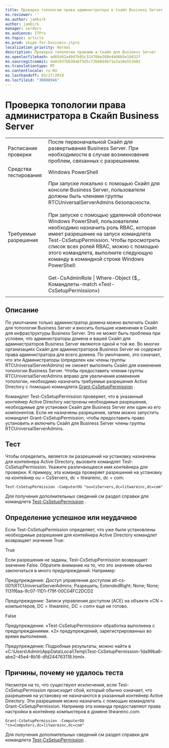 ```yaml
---
title: Проверка топологии права администратора в Скайп Business Server
ms.reviewer: ''
ms.author: jambirk
author: jambirk
manager: serdars
ms.audience: ITPro
ms.topic: article
ms.prod: skype-for-business-itpro
localization_priority: Normal
description: Проверка топологии правами в Скайп для Business Server
ms.openlocfilehash: ad65d42a49d7b85c324766e208e44d6b5e1b632f
ms.sourcegitcommit: da8c037bb30abf5d5cf3b60d4b71e3a10e553402
ms.translationtype: MT
ms.contentlocale: ru-RU
ms.lasthandoff: 03/27/2019
ms.locfileid: "30888946"
---
```

# <a name="testing-admin-topology-rights-in-skype-for-business-server"></a>Проверка топологии права администратора в Скайп Business Server

| | |
|--|--|
|Расписание проверки|После первоначальной Скайп для развертывания Business Server. При необходимости в случае возникновения проблем, связанных с разрешением.|
|Средства тестирования|Windows PowerShell|
|Требуемые разрешения|При запуске локально с помощью Скайп для консоли Business Server, пользователи должны быть членами группы RTCUniversalServerAdmins безопасности.<br/><br/>При запуске с помощью удаленной оболочки Windows PowerShell, пользователям необходимо назначить роль RBAC, которая имеет разрешение на запуск командлета Test-CsSetupPermission. Чтобы просмотреть список всех ролей RBAC, можно с помощью этого командлета, выполните следующую команду в командной строке Windows PowerShell:<br/><br/>Get-CsAdminRole \| Where-Object {$_. Командлеты-match «Test-CsSetupPermission»}|
|||

## <a name="description"></a>Описание

По умолчанию только администратор домена можно включить Скайп для топологии Business Server и вносить большие изменения в Скайп для инфраструктуры Business Server. Это не может быть проблема при условии, что администраторы домена и вашей Скайп для администраторов Business Server являются одной и той же. Во многих организациях Скайп для администраторов Business Server не содержат права администратора для всего домена. По умолчанию, это означает, что эти Администраторы (определен как члены группы RTCUniversalServerAdmins) не сможет выполнить Скайп для изменения топологии Business Server. Чтобы предоставить членам группы RTCUniversalServerAdmins вправо для увеличения изменения топологии, необходимо назначить требуемые разрешения Active Directory с помощью командлета [Grant-CsSetupPermission](https://docs.microsoft.com/en-us/powershell/module/skype/Grant-CsSetupPermission) .
 
Командлет Test-CsSetupPermission проверяет, что в указанный контейнер Active Directory настроены необходимые разрешения, необходимые для установки Скайп для Business Server или один из его компонентов. Если не назначены разрешения, затем можно запустить командлет Grant-CsSetupPermission, чтобы предоставить право установить и включить Скайп для Business Server члены группы RTCUniversalServerAdmins.

## <a name="running-the-test"></a>Тест

Чтобы определить, является ли разрешений на установку назначены для контейнера Active Directory, вызовите командлет Test-CsSetupPermission. Укажите различающееся имя контейнера для проверки. К примеру, эта команда проверяет разрешений на установку на контейнер ou = CsServers, dc = litwareinc, dc = com:

`Test-CsSetupPermission -ComputerOU "ou=CsServers,dc=litwareinc,dc=com"`

Для получения дополнительных сведений см раздел справки для командлета [Test-CsSetupPermission](https://docs.microsoft.com/en-us/powershell/module/skype/Test-CsSetupPermission) .

## <a name="determining-success-or-failure"></a>Определение успешное или неудачное

Если Test-CsSetupPermission определяет, что уже были установлены необходимые разрешения для контейнера Active Directory командлет возвращает значение True:

True 

Если разрешения не заданы, Test-CsSetupPermission возвращает значение False. Обратите внимание на то, что это значение обычно заключаться в много предупреждений. Например:

Предупреждение: Доступ управления доступом atl-cs-001\RTCUniversalServerAdmins; Разрешить; ExtendedRight; None; None; 1131f6aa-9c07-11D1-f79f-00C04FC2DCD2 

Предупреждение: Записи управления доступом (ACE) на объекте «CN = компьютеров, DC = litwareinc, DC = com» еще не готово. 

False 

Предупреждение: «Test-CsSetupPermission» обработка выполнена с предупреждениями. «2» предупреждений, зарегистрированных во время выполнения. 

Предупреждение: Подробные результаты, можно найти в «C:\Users\Admin\AppData\Local\Temp\Test-CsSetupPermission-1da99ba6-abe2-45e4-8b16-dfd244763118.html». 

## <a name="reasons-why-the-test-might-have-failed"></a>Причины, почему не удалось теста

Несмотря на то, что существуют исключения, если Test-CsSetupPermission происходит сбой, который обычно означает, что разрешения на установку не назначаются в указанный контейнер Active Directory. Эти разрешения можно назначить с помощью командлета Grant-CsSetupPermission. Например эта команда предоставляют права настройки в контейнер компьютеров в домене litwareinc.com:

`Grant-CsSetupPermission -ComputerOU "cn=Computers,dc=litwareinc,dc=com"`

Для получения дополнительных сведений см раздел справки для командлета [Test-CsSetupPermission](https://docs.microsoft.com/en-us/powershell/module/skype/Test-CsSetupPermission) .
